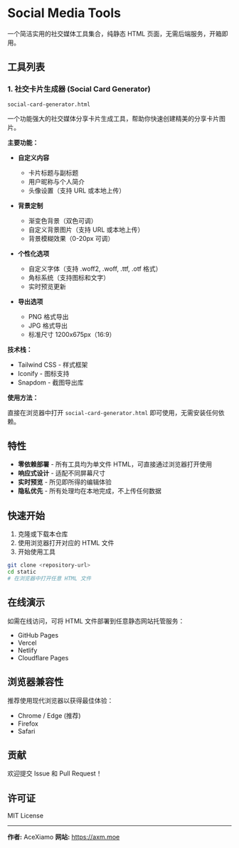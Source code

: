 # Social Media Tools

一个简洁实用的社交媒体工具集合，纯静态 HTML 页面，无需后端服务，开箱即用。

## 工具列表

### 1. 社交卡片生成器 (Social Card Generator)

`social-card-generator.html`

一个功能强大的社交媒体分享卡片生成工具，帮助你快速创建精美的分享卡片图片。

**主要功能：**

- **自定义内容**
  - 卡片标题与副标题
  - 用户昵称与个人简介
  - 头像设置（支持 URL 或本地上传）

- **背景定制**
  - 渐变色背景（双色可调）
  - 自定义背景图片（支持 URL 或本地上传）
  - 背景模糊效果（0-20px 可调）

- **个性化选项**
  - 自定义字体（支持 .woff2, .woff, .ttf, .otf 格式）
  - 角标系统（支持图标和文字）
  - 实时预览更新

- **导出选项**
  - PNG 格式导出
  - JPG 格式导出
  - 标准尺寸 1200x675px（16:9）

**技术栈：**

- Tailwind CSS - 样式框架
- Iconify - 图标支持
- Snapdom - 截图导出库

**使用方法：**

直接在浏览器中打开 `social-card-generator.html` 即可使用，无需安装任何依赖。

## 特性

- **零依赖部署** - 所有工具均为单文件 HTML，可直接通过浏览器打开使用
- **响应式设计** - 适配不同屏幕尺寸
- **实时预览** - 所见即所得的编辑体验
- **隐私优先** - 所有处理均在本地完成，不上传任何数据

## 快速开始

1. 克隆或下载本仓库
2. 使用浏览器打开对应的 HTML 文件
3. 开始使用工具

```bash
git clone <repository-url>
cd static
# 在浏览器中打开任意 HTML 文件
```

## 在线演示

如需在线访问，可将 HTML 文件部署到任意静态网站托管服务：

- GitHub Pages
- Vercel
- Netlify
- Cloudflare Pages

## 浏览器兼容性

推荐使用现代浏览器以获得最佳体验：

- Chrome / Edge (推荐)
- Firefox
- Safari

## 贡献

欢迎提交 Issue 和 Pull Request！

## 许可证

MIT License

---

**作者:** AceXiamo
**网站:** https://axm.moe
